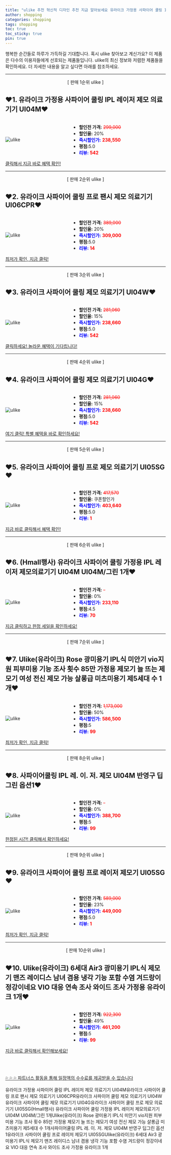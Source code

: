 ```yaml
---
title: "ulike 추천 혁신적 디자인 추천 지금 알아보세요 유라이크 가정용 사파이어 쿨링 IPL"
author: shopping
categories: shopping
tags: shopping
toc: true
toc_sticky: true
pin: true
---
```

행복한 순간들로 하루가 가득하길 기대합니다. 혹시 ulike 찾아보고 계신가요?  이 제품은 다수의 이용자들에게 선호되는 제품들입니다. ulike의 최신 정보와 저렴한 제품들을 확인하세요. 더 자세한 내용을 알고 싶다면 아래를 참조하세요.

---
<p class="toplist" style="margin: 0 auto; display: block; width: fit-content;">[ 판매 1순위 ulike ]</p>

<h2><strong>❤️1. 유라이크 가정용 사파이어 쿨링 IPL 레이저 제모 의료기기 UI04M❤️</strong></h2>

<div style="display: flex; align-items: center;">
    <div style="flex: 0.4;">
        <img src="https://thumbnail10.coupangcdn.com/thumbnails/remote/230x230ex/image/retail/images/2037193653744606-53a62c9f-36b0-417f-818f-1a6ebeec7af3.jpg" alt="ulike" style="max-width: 100%;">
    </div>
    <div style="flex: 0.6; margin-left: 10px;">
        <ul>
            <li><strong>할인전 가격:</strong> <del style="color: red;">299,000</del></li>
            <li><strong>할인율:</strong> 20%</li>
            <li><span style='color:blue'><strong>즉시할인가:</strong></span> <span style='color:red'><strong>238,550</strong></span></li>
            <li><strong>평점:</strong>5.0</li>
            <li><span style='color:blue'><strong>리뷰:</strong></span> <span style='color:red'><strong>542</strong></span></li>
        </ul>
    </div>
</div>
<div class="center">
    <a href="https://William4Davisa.github.io?lptag=AF9450613&subid=githubio&pageKey=5581516408&traceid=V0-153&itemId=18131497531&vendorItemId=90370002015" class="myButton">
        클릭해서 지금 바로 혜택 확인!
    </a>
</div>


---
<p class="toplist" style="margin: 0 auto; display: block; width: fit-content;">[ 판매 2순위 ulike ]</p>

<h2><strong>❤️2. 유라이크 사파이어 쿨링 프로 팬시 제모 의료기기 UI06CPR❤️</strong></h2>

<div style="display: flex; align-items: center;">
    <div style="flex: 0.4;">
        <img src="https://thumbnail7.coupangcdn.com/thumbnails/remote/230x230ex/image/retail/images/406900418814403-76a00606-c5b1-4ac1-b645-87dd2032b675.jpg" alt="ulike" style="max-width: 100%;">
    </div>
    <div style="flex: 0.6; margin-left: 10px;">
        <ul>
            <li><strong>할인전 가격:</strong> <del style="color: red;">389,000</del></li>
            <li><strong>할인율:</strong> 20%</li>
            <li><span style='color:blue'><strong>즉시할인가:</strong></span> <span style='color:red'><strong>309,000</strong></span></li>
            <li><strong>평점:</strong>5.0</li>
            <li><span style='color:blue'><strong>리뷰:</strong></span> <span style='color:red'><strong>14</strong></span></li>
        </ul>
    </div>
</div>
<div class="center">
    <a href="https://William4Davisa.github.io?lptag=AF9450613&subid=githubio&pageKey=7953729341&traceid=V0-153&itemId=21964852418&vendorItemId=90284848082" class="myButton">
        최저가 확인, 지금 클릭!
    </a>
</div>


---
<p class="toplist" style="margin: 0 auto; display: block; width: fit-content;">[ 판매 3순위 ulike ]</p>

<h2><strong>❤️3. 유라이크 사파이어 쿨링 제모 의료기기 UI04W❤️</strong></h2>

<div style="display: flex; align-items: center;">
    <div style="flex: 0.4;">
        <img src="https://thumbnail10.coupangcdn.com/thumbnails/remote/230x230ex/image/retail/images/3094123902593325-0b9e5089-6c54-4cff-b86b-6cf4d52c42d0.jpg" alt="ulike" style="max-width: 100%;">
    </div>
    <div style="flex: 0.6; margin-left: 10px;">
        <ul>
            <li><strong>할인전 가격:</strong> <del style="color: red;">281,060</del></li>
            <li><strong>할인율:</strong> 15%</li>
            <li><span style='color:blue'><strong>즉시할인가:</strong></span> <span style='color:red'><strong>238,660</strong></span></li>
            <li><strong>평점:</strong>5.0</li>
            <li><span style='color:blue'><strong>리뷰:</strong></span> <span style='color:red'><strong>542</strong></span></li>
        </ul>
    </div>
</div>
<div class="center">
    <a href="https://William4Davisa.github.io?lptag=AF9450613&subid=githubio&pageKey=5581516408&traceid=V0-153&itemId=8921629305&vendorItemId=76208217417" class="myButton">
        클릭하세요! 놀라운 혜택이 기다립니다!
    </a>
</div>


---
<p class="toplist" style="margin: 0 auto; display: block; width: fit-content;">[ 판매 4순위 ulike ]</p>

<h2><strong>❤️4. 유라이크 사파이어 쿨링 제모 의료기기 UI04G❤️</strong></h2>

<div style="display: flex; align-items: center;">
    <div style="flex: 0.4;">
        <img src="https://thumbnail10.coupangcdn.com/thumbnails/remote/230x230ex/image/retail/images/6501400734275049-177ca3be-adde-44b0-b094-1f06e95e023b.jpg" alt="ulike" style="max-width: 100%;">
    </div>
    <div style="flex: 0.6; margin-left: 10px;">
        <ul>
            <li><strong>할인전 가격:</strong> <del style="color: red;">281,060</del></li>
            <li><strong>할인율:</strong> 15%</li>
            <li><span style='color:blue'><strong>즉시할인가:</strong></span> <span style='color:red'><strong>238,660</strong></span></li>
            <li><strong>평점:</strong>5.0</li>
            <li><span style='color:blue'><strong>리뷰:</strong></span> <span style='color:red'><strong>542</strong></span></li>
        </ul>
    </div>
</div>
<div class="center">
    <a href="https://William4Davisa.github.io?lptag=AF9450613&subid=githubio&pageKey=5581516408&traceid=V0-153&itemId=8921629309&vendorItemId=76208217463" class="myButton">
        여기 클릭! 특별 혜택을 바로 확인하세요!
    </a>
</div>


---
<p class="toplist" style="margin: 0 auto; display: block; width: fit-content;">[ 판매 5순위 ulike ]</p>

<h2><strong>❤️5. 유라이크 사파이어 쿨링 프로 제모 의료기기 UI05SG❤️</strong></h2>

<div style="display: flex; align-items: center;">
    <div style="flex: 0.4;">
        <img src="https://thumbnail10.coupangcdn.com/thumbnails/remote/230x230ex/image/retail/images/2024/04/24/17/8/221c4b94-c934-4191-9374-bfe244900c21.jpg" alt="ulike" style="max-width: 100%;">
    </div>
    <div style="flex: 0.6; margin-left: 10px;">
        <ul>
            <li><strong>할인전 가격:</strong> <del style="color: red;">417,570</del></li>
            <li><strong>할인율:</strong> 쿠폰할인가</li>
            <li><span style='color:blue'><strong>즉시할인가:</strong></span> <span style='color:red'><strong>403,640</strong></span></li>
            <li><strong>평점:</strong>5.0</li>
            <li><span style='color:blue'><strong>리뷰:</strong></span> <span style='color:red'><strong>1</strong></span></li>
        </ul>
    </div>
</div>
<div class="center">
    <a href="https://William4Davisa.github.io?lptag=AF9450613&subid=githubio&pageKey=7956638624&traceid=V0-153&itemId=21984200076&vendorItemId=89645073101" class="myButton">
        지금 바로 클릭해서 혜택 확인!
    </a>
</div>


---
<p class="toplist" style="margin: 0 auto; display: block; width: fit-content;">[ 판매 6순위 ulike ]</p>

<h2><strong>❤️6. (Hmall행사) 유라이크 사파이어 쿨링 가정용 IPL 레이저 제모의료기기 UI04M UI04M/그린 1개❤️</strong></h2>

<div style="display: flex; align-items: center;">
    <div style="flex: 0.4;">
        <img src="https://thumbnail6.coupangcdn.com/thumbnails/remote/230x230ex/image/vendor_inventory/db3c/6f175e856152662d4ceec30bf0762dada2f307fab9c43ffac30f73e993b1.jpg" alt="ulike" style="max-width: 100%;">
    </div>
    <div style="flex: 0.6; margin-left: 10px;">
        <ul>
            <li><strong>할인전 가격:</strong> <del style="color: red;">-</del></li>
            <li><strong>할인율:</strong> 0%</li>
            <li><span style='color:blue'><strong>즉시할인가:</strong></span> <span style='color:red'><strong>233,110</strong></span></li>
            <li><strong>평점:</strong>4.5</li>
            <li><span style='color:blue'><strong>리뷰:</strong></span> <span style='color:red'><strong>70</strong></span></li>
        </ul>
    </div>
</div>
<div class="center">
    <a href="https://William4Davisa.github.io?lptag=AF9450613&subid=githubio&pageKey=6778001274&traceid=V0-153&itemId=23694585882&vendorItemId=90719705291" class="myButton">
        지금 클릭하고 한정 세일을 확인하세요!
    </a>
</div>


---
<p class="toplist" style="margin: 0 auto; display: block; width: fit-content;">[ 판매 7순위 ulike ]</p>

<h2><strong>❤️7. Ulike(유라이크) Rose 광미용기 IPL식 미안기 vio지원 피부미용 기능 조사 횟수 85만 가정용 제모기 늘 뜨는 제모기 여성 전신 제모 가능 살롱급 미츠미용기 제5세대 수 1개❤️</strong></h2>

<div style="display: flex; align-items: center;">
    <div style="flex: 0.4;">
        <img src="https://thumbnail6.coupangcdn.com/thumbnails/remote/230x230ex/image/vendor_inventory/8f7e/324c773a287abe6b098a9b092d897f8103b5011dac2954b57f586ba737a8.jpg" alt="ulike" style="max-width: 100%;">
    </div>
    <div style="flex: 0.6; margin-left: 10px;">
        <ul>
            <li><strong>할인전 가격:</strong> <del style="color: red;">1,173,000</del></li>
            <li><strong>할인율:</strong> 50%</li>
            <li><span style='color:blue'><strong>즉시할인가:</strong></span> <span style='color:red'><strong>586,500</strong></span></li>
            <li><strong>평점:</strong>5</li>
            <li><span style='color:blue'><strong>리뷰:</strong></span> <span style='color:red'><strong>99</strong></span></li>
        </ul>
    </div>
</div>
<div class="center">
    <a href="https://William4Davisa.github.io?lptag=AF9450613&subid=githubio&pageKey=7846852434&traceid=V0-153&itemId=21376494544&vendorItemId=89097747572" class="myButton">
        최저가 확인, 지금 클릭!
    </a>
</div>


---
<p class="toplist" style="margin: 0 auto; display: block; width: fit-content;">[ 판매 8순위 ulike ]</p>

<h2><strong>❤️8. 사파이어쿨링 IPL 레. 이. 저. 제모 UI04M 반영구 딥그린 옵션1❤️</strong></h2>

<div style="display: flex; align-items: center;">
    <div style="flex: 0.4;">
        <img src="https://thumbnail10.coupangcdn.com/thumbnails/remote/230x230ex/image/vendor_inventory/f875/b4663695f6d3b6e41743a216da10b1ec5f4de0ce9f72d02f95f308b674b8.png" alt="ulike" style="max-width: 100%;">
    </div>
    <div style="flex: 0.6; margin-left: 10px;">
        <ul>
            <li><strong>할인전 가격:</strong> <del style="color: red;">-</del></li>
            <li><strong>할인율:</strong> 0%</li>
            <li><span style='color:blue'><strong>즉시할인가:</strong></span> <span style='color:red'><strong>388,700</strong></span></li>
            <li><strong>평점:</strong>5</li>
            <li><span style='color:blue'><strong>리뷰:</strong></span> <span style='color:red'><strong>99</strong></span></li>
        </ul>
    </div>
</div>
<div class="center">
    <a href="https://William4Davisa.github.io?lptag=AF9450613&subid=githubio&pageKey=8164485786&traceid=V0-153&itemId=23289472429&vendorItemId=90321696975" class="myButton">
        한정된 시간! 클릭해서 확인하세요!
    </a>
</div>


---
<p class="toplist" style="margin: 0 auto; display: block; width: fit-content;">[ 판매 9순위 ulike ]</p>

<h2><strong>❤️9. 유라이크 사파이어 쿨링 프로 레이저 제모기 UI05SG❤️</strong></h2>

<div style="display: flex; align-items: center;">
    <div style="flex: 0.4;">
        <img src="https://thumbnail6.coupangcdn.com/thumbnails/remote/230x230ex/image/vendor_inventory/2511/f036c1e4cce0b2a631dd55e6ae5c4f562b6aa51eff2c8aedbd36cec95b4c.jpg" alt="ulike" style="max-width: 100%;">
    </div>
    <div style="flex: 0.6; margin-left: 10px;">
        <ul>
            <li><strong>할인전 가격:</strong> <del style="color: red;">589,000</del></li>
            <li><strong>할인율:</strong> 23%</li>
            <li><span style='color:blue'><strong>즉시할인가:</strong></span> <span style='color:red'><strong>449,000</strong></span></li>
            <li><strong>평점:</strong>5.0</li>
            <li><span style='color:blue'><strong>리뷰:</strong></span> <span style='color:red'><strong>1</strong></span></li>
        </ul>
    </div>
</div>
<div class="center">
    <a href="https://William4Davisa.github.io?lptag=AF9450613&subid=githubio&pageKey=7956636571&traceid=V0-153&itemId=21984192195&vendorItemId=89031788234" class="myButton">
        최저가 확인, 지금 클릭!
    </a>
</div>


---
<p class="toplist" style="margin: 0 auto; display: block; width: fit-content;">[ 판매 10순위 ulike ]</p>

<h2><strong>❤️10. Ulike(유라이크) 6세대 Air3 광미용기 IPL식 제모기 맨즈 레이디스 남녀 겸용 냉각 기능 포함 수염 겨드랑이 정강이네요 VIO 대응 연속 조사 와이드 조사 가정용 유라이크 1개❤️</strong></h2>

<div style="display: flex; align-items: center;">
    <div style="flex: 0.4;">
        <img src="https://thumbnail6.coupangcdn.com/thumbnails/remote/230x230ex/image/vendor_inventory/a7ad/86e23dc392e124558c50c0a8edcd76f6ff7e9325a12fc9fcf1153ac30621.jpg" alt="ulike" style="max-width: 100%;">
    </div>
    <div style="flex: 0.6; margin-left: 10px;">
        <ul>
            <li><strong>할인전 가격:</strong> <del style="color: red;">922,300</del></li>
            <li><strong>할인율:</strong> 49%</li>
            <li><span style='color:blue'><strong>즉시할인가:</strong></span> <span style='color:red'><strong>461,200</strong></span></li>
            <li><strong>평점:</strong>5</li>
            <li><span style='color:blue'><strong>리뷰:</strong></span> <span style='color:red'><strong>99</strong></span></li>
        </ul>
    </div>
</div>
<div class="center">
    <a href="https://William4Davisa.github.io?lptag=AF9450613&subid=githubio&pageKey=7834050819&traceid=V0-153&itemId=21311504462&vendorItemId=89097590924" class="myButton">
        지금 바로 클릭해서 확인해보세요!
    </a>
</div>

<br><br><br>[💦 💦 💦 파트너스 활동을 통해 일정액의 수수료를 제공받을 수 있습니다](https://link.coupang.com/a/bcpT2c)<br><br>유라이크 가정용 사파이어 쿨링 IPL 레이저 제모 의료기기 UI04M유라이크 사파이어 쿨링 프로 팬시 제모 의료기기 UI06CPR유라이크 사파이어 쿨링 제모 의료기기 UI04W유라이크 사파이어 쿨링 제모 의료기기 UI04G유라이크 사파이어 쿨링 프로 제모 의료기기 UI05SG(Hmall행사) 유라이크 사파이어 쿨링 가정용 IPL 레이저 제모의료기기 UI04M UI04M/그린 1개Ulike(유라이크) Rose 광미용기 IPL식 미안기 vio지원 피부미용 기능 조사 횟수 85만 가정용 제모기 늘 뜨는 제모기 여성 전신 제모 가능 살롱급 미츠미용기 제5세대 수 1개사파이어쿨링 IPL 레. 이. 저. 제모 UI04M 반영구 딥그린 옵션1유라이크 사파이어 쿨링 프로 레이저 제모기 UI05SGUlike(유라이크) 6세대 Air3 광미용기 IPL식 제모기 맨즈 레이디스 남녀 겸용 냉각 기능 포함 수염 겨드랑이 정강이네요 VIO 대응 연속 조사 와이드 조사 가정용 유라이크 1개